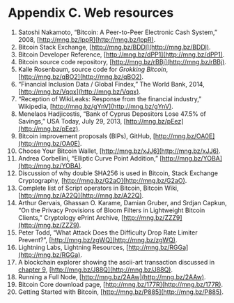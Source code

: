 # Appendix C. Web resources

1. Satoshi Nakamoto, “Bitcoin: A Peer-to-Peer Electronic Cash System,” 2008, [http://mng.bz/lppR](http://mng.bz/lppR).
1. Bitcoin Stack Exchange, [http://mng.bz/BDDl](http://mng.bz/BDDl).
1. Bitcoin Developer Reference, [http://mng.bz/dPP1](http://mng.bz/dPP1).
1. Bitcoin source code repository, [http://mng.bz/rBBj](http://mng.bz/rBBj).
1. Kalle Rosenbaum, source code for *Grokking Bitcoin*, [http://mng.bz/qBO2](http://mng.bz/qBO2).
1. “Financial Inclusion Data / Global Findex,” The World Bank, 2014, [http://mng.bz/Vqqx](http://mng.bz/Vqqx).
1. “Reception of WikiLeaks: Response from the financial industry,” Wikipedia, [http://mng.bz/gYnV](http://mng.bz/gYnV).
1. Menelaos Hadjicostis, “Bank of Cyprus Depositors Lose 47.5% of Savings,” USA Today, July 29, 2013, [http://mng.bz/pEez](http://mng.bz/pEez).
1. Bitcoin improvement proposals (BIPs), GitHub, [http://mng.bz/OA0E](http://mng.bz/OA0E).
1. Choose Your Bitcoin Wallet, [http://mng.bz/xJJ6](http://mng.bz/xJJ6).
1. Andrea Corbellini, “Elliptic Curve Point Addition,” [http://mng.bz/YOBA](http://mng.bz/YOBA).
1. Discussion of why double SHA256 is used in Bitcoin, Stack Exchange Cryptography, [http://mng.bz/G2aO](http://mng.bz/G2aO).
1. Complete list of Script operators in Bitcoin, Bitcoin Wiki, [http://mng.bz/A22Q](http://mng.bz/A22Q).
1. Arthur Gervais, Ghassan O. Karame, Damian Gruber, and Srdjan Capkun, “On the Privacy Provisions of Bloom Filters in Lightweight Bitcoin Clients,” Cryptology ePrint Archive, [http://mng.bz/ZZZ9](http://mng.bz/ZZZ9).
1. Peter Todd, “What Attack Does the Difficulty Drop Rate Limiter Prevent?”, [http://mng.bz/zgWQ](http://mng.bz/zgWQ).
1. Lightning Labs, Lightning Resources, [http://mng.bz/RGGa](http://mng.bz/RGGa).
1. A blockchain explorer showing the ascii-art transaction discussed in [chapter 9](/book/grokking-bitcoin/chapter-9/ch09), [http://mng.bz/J88Q](http://mng.bz/J88Q).
1. Running a Full Node, [http://mng.bz/2AAw](http://mng.bz/2AAw).
1. Bitcoin Core download page, [http://mng.bz/177R](http://mng.bz/177R).
1. Getting Started with Bitcoin, [http://mng.bz/P885](http://mng.bz/P885).
